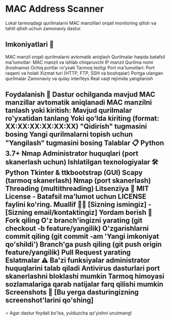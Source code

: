 
# MAC Address Scanner
Lokal tarmoqdagi qurilmalarni MAC manzillari orqali monitoring qilish va tahlil qilish uchun zamonaviy dastur.


## Imkoniyatlari 🚀
MAC manzil orqali qurilmalarni avtomatik aniqlash
Qurilmalar haqida batafsil ma'lumotlar:
MAC manzil va ishlab chiqaruvchi
IP manzil
Qurilma nomi (hostname)
Ochiq portlar ro'yxati
Tarmoq tezligi
Port ma'lumotlari:
Port raqami va holati
Xizmat turi (HTTP, FTP, SSH va boshqalar)
Portga ulangan qurilmalar
Zamonaviy va qulay interfeys
Real vaqt rejimida yangilanish


Foydalanish 📝
Dastur ochilganda mavjud MAC manzillar avtomatik aniqlanadi
MAC manzilni tanlash yoki kiritish:
Mavjud qurilmalar ro'yxatidan tanlang
Yoki qo'lda kiriting (format: XX:XX:XX:XX:XX:XX)
"Qidirish" tugmasini bosing
Yangi qurilmalarni topish uchun "Yangilash" tugmasini bosing
Talablar 📋
Python 3.7+
Nmap
Administrator huquqlari (port skanerlash uchun)
Ishlatilgan texnologiyalar 🛠
Python
Tkinter & ttkbootstrap (GUI)
Scapy (tarmoq skanerlash)
Nmap (port skanerlash)
Threading (multithreading)
Litsenziya 📄
MIT License - Batafsil ma'lumot uchun LICENSE faylini ko'ring.
Muallif 👨‍💻
[Sizning ismingiz] - [Sizning email/kontaktingiz]
Yordam berish 🤝
Fork qiling
O'z branch'ingizni yarating (git checkout -b feature/yangilik)
O'zgarishlarni commit qiling (git commit -am 'Yangi imkoniyat qo'shildi')
Branch'ga push qiling (git push origin feature/yangilik)
Pull Request yarating
Eslatmalar ⚠️
Ba'zi funksiyalar administrator huquqlarini talab qiladi
Antivirus dasturlari port skanerlashni bloklashi mumkin
Tarmoq himoyasi sozlamalariga qarab natijalar farq qilishi mumkin
Screenshots 📸
[Bu yerga dasturingizning screenshot'larini qo'shing]
---
⭐️ Agar dastur foydali bo'lsa, yulduzcha qo'yishni unutmang!
